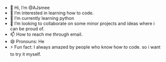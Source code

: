 - 👋 Hi, I’m @AJsmee
- 👀 I’m interested in learning how to code.
- 🌱 I’m currently learning python
- 💞️ I’m looking to collaborate on some minor projects and ideas where i can be proud of.
- 📫 How to reach me through email.
- 😄 Pronouns: He
- ⚡ Fun fact: I always amazed by people who know how to code. so i want to try it myself.

<!---
AJsmee/AJsmee is a ✨ special ✨ repository because its `README.md` (this file) appears on your GitHub profile.
You can click the Preview link to take a look at your changes.
--->
